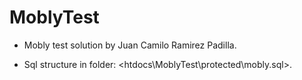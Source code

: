 MoblyTest
=========

- Mobly test solution by Juan Camilo Ramirez Padilla.

- Sql structure in folder: <htdocs\MoblyTest\protected\mobly.sql>.